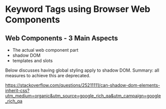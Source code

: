 
# Keyword Tags using Browser Web Components


## Web Components - 3 Main Aspects

  - The actual web component part
  - shadow DOM
  - templates and slots

Below discusses having global styling apply to shadow DOM. Summary: all measures to achieve this are deprecated.

https://stackoverflow.com/questions/25211111/can-shadow-dom-elements-inherit-css?utm_medium=organic&utm_source=google_rich_qa&utm_campaign=google_rich_qa
